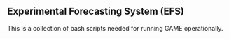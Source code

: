 ## Experimental Forecasting System (EFS)

This is a collection of bash scripts needed for running GAME operationally.
